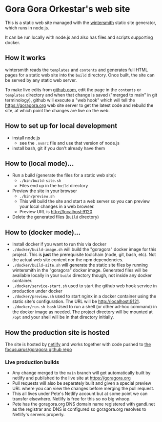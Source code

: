 # Gora Gora Orkestar's web site

This is a static web site managed with the [wintersmith](https://github.com/jnordberg/wintersmith) static site generator, which runs in node.js.

It can be run locally with node.js and also has files and scripts supporting docker.

## How it works

wintersmith reads the `templates` and `contents` and generates full HTML pages for a static web site into the `build` directory. Once built, the site can be served by any static web server.

To make live edits from [github.com](https://github.com), edit the page in the `contents` or `templates` directory and when that change is saved ("merged to main" in git terminology), github will execute a "web hook" which will tell the https://goragora.org web site server to get the latest code and rebuild the site, at which point the changes are live on the web.

## How to set up for local development

* install node.js
  * see the `.nvmrc` file and use that version of node.js
* install bash, git if you don't already have them

## How to (local mode)…

* Run a build (generate the files for a static web site):
  * `./bin/build-site.sh`
  * Files end up in the `build` directory
* Preview the site in your browser
  * `./bin/preview.sh`
  * This will build the site and start a web server so you can preview your local changes in a web browser.
  * Preview URL is [http://localhost:9120]()
* Delete the generated files (`build` directory)

## How to (docker mode)…

* Install docker if you want to run this via docker
* `./docker/build-image.sh` will build the "goragora" docker image for this project. This is **just** the prerequisite toolchain (node, git, bash, etc). Not the actual web site content nor the npm dependencies.
* `./docker/build-site.sh` will generate the static site files by running wintersmith in the "goragora" docker image. Generated files will be available locally in your `build` directory though, not inside any docker container.
* `./docker/service-start.sh` used to start the github web hook service in production under docker
* `./docker/preview.sh` used to start nginx in a docker container using the static site's configuration. The URL will be [http://localhost:9121]().
* `./docker/run.sh bash` Used to run a shell (or other ad-hoc command) in the docker image as needed. The project directory will be mounted at `/opt` and your shell will be in that directory initially.

## How the production site is hosted

The site is hosted by [netlify](https://app.netlify.com) and works together with code pushed to [the focusuarus/goragora github repo](https://github.com/focusaurus/goragora)

### Live production builds

* Any change merged to the `main` branch will get automatically built by netlify and published to the live site at https://goragora.org
* Pull requests will also be separately built and given a special preview URL where you can view the changes before merging the pull request.
* This all lives under Pete's Netlify account but at some point we can transfer elsewhere. Netlify is free for this so no big whoop.
* Pete has the goragora.org DNS domain name registered with gandi.net as the registrar and DNS is configured so goragora.org resolves to Netlify's servers properly.

